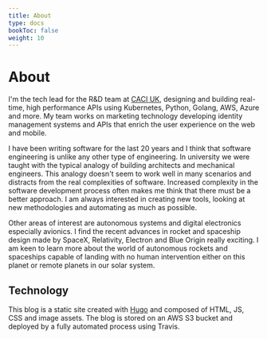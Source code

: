 ```yaml
---
title: About
type: docs
bookToc: false
weight: 10
---
```


# <b>About</b>

I'm the tech lead for the R&D team at <a href="http://www.caci.co.uk/">CACI UK</a>, designing and building real-time, high performance APIs using Kubernetes, Python, Golang, AWS, Azure and more. My team works on marketing technology developing identity management systems and APIs that enrich the user experience on the web and mobile.

I have been writing software for the last 20 years and I think that software engineering is unlike any other type of engineering. In university we were taught with the typical analogy of building architects and mechanical engineers. This analogy doesn't seem to work well in many scenarios and distracts from the real complexities of software. Increased complexity in the software development process often makes me think that there must be a better approach. I am always interested in creating new tools, looking at new methodologies and automating as much as possible.

Other areas of interest are autonomous systems and digital electronics especially avionics. I find the recent advances in rocket and spaceship design made by SpaceX, Relativity, Electron and Blue Origin really exciting. I am keen to learn more about the world of autonomous rockets and spaceships capable of landing with no human intervention either on this planet or remote planets in our solar system.

## Technology

This blog is a static site created with <a href="https://gohugo.io/">Hugo</a> and composed of HTML, JS, CSS and image assets. The blog is stored on an AWS S3 bucket and deployed by a fully automated process using Travis. 
